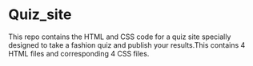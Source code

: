 # Quiz_site
This repo contains the HTML and CSS code for a quiz site specially designed to take a fashion quiz and publish your results.This contains 4 HTML files and corresponding 4 CSS files.
